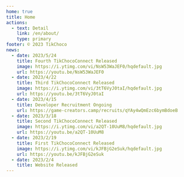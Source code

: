```yaml
---
home: true
title: Home
actions:
  - text: Detail
    link: /en/about/
    type: primary
footer: © 2023 TikChoco
news:
  - date: 2023/5/24
    title: Fourth TikChocoConnect Released
    image: https://i.ytimg.com/vi/NsW53WaJEF0/hqdefault.jpg
    url: https://youtu.be/NsW53WaJEF0
  - date: 2023/4/22
    title: Third TikChocoConnect Released
    image: https://i.ytimg.com/vi/3tT6VyJ0taI/hqdefault.jpg
    url: https://youtu.be/3tT6VyJ0taI
  - date: 2023/4/15
    title: Developer Recruitment Ongoing
    url: https://game-creators.camp/recruits/qYAy4wQmEzc6bymBdoeB
  - date: 2023/3/18
    title: Second TikChocoConnect Released
    image: https://i.ytimg.com/vi/a2QT-10UuM8/hqdefault.jpg
    url: https://youtu.be/a2QT-10UuM8
  - date: 2023/2/19
    title: First TikChocoConnect Released
    image: https://i.ytimg.com/vi/kJFBjG2eSuk/hqdefault.jpg
    url: https://youtu.be/kJFBjG2eSuk
  - date: 2023/2/4
    title: Website Released
---
```


<News />